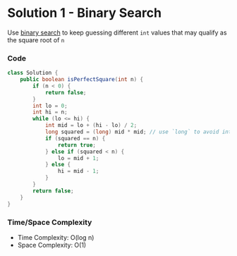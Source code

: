 # Solution 1 - Binary Search

Use [binary search](https://github.com/RodneyShag/LeetCode_solutions/blob/master/Solutions/Binary%20Search.md) to keep guessing different `int` values that may qualify as the square root of `n`

### Code

```java
class Solution {
    public boolean isPerfectSquare(int n) {
        if (n < 0) {
            return false;
        }
        int lo = 0;
        int hi = n;
        while (lo <= hi) {
            int mid = lo + (hi - lo) / 2;
            long squared = (long) mid * mid; // use `long` to avoid integer overflow
            if (squared == n) {
                return true;
            } else if (squared < n) {
                lo = mid + 1;
            } else {
                hi = mid - 1;
            }
        }
        return false;
    }
}
```

### Time/Space Complexity

-  Time Complexity: O(log n)
- Space Complexity: O(1)
